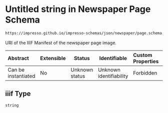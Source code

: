 # Untitled string in Newspaper Page Schema

```txt
https://impresso.github.io/impresso-schemas/json/newspaper/page.schema.json#/properties/iiif
```

URI of the IIIF Manifest of the newspaper page image.


| Abstract            | Extensible | Status         | Identifiable            | Custom Properties | Additional Properties | Access Restrictions | Defined In                                                           |
| :------------------ | ---------- | -------------- | ----------------------- | :---------------- | --------------------- | ------------------- | -------------------------------------------------------------------- |
| Can be instantiated | No         | Unknown status | Unknown identifiability | Forbidden         | Allowed               | none                | [page.schema.json\*](../out/page.schema.json "open original schema") |

## iiif Type

`string`
